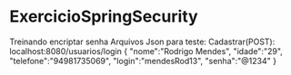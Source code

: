 # ExercicioSpringSecurity
Treinando encriptar senha
Arquivos Json para teste:
Cadastrar(POST): localhost:8080/usuarios/login
{
    "nome":"Rodrigo Mendes",
    "idade":"29",
    "telefone":"94981735069",
    "login":"mendesRod13",
    "senha":"@1234"
}

